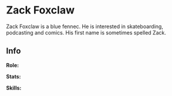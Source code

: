# Zack Foxclaw

Zack Foxclaw is a blue fennec. He is interested in skateboarding, podcasting and comics. His first name is sometimes spelled Zack.

## Info

**Role:**

**Stats:**

**Skills:**
